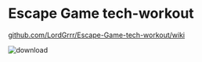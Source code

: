 # Escape Game tech-workout

[github.com/LordGrrr/Escape-Game-tech-workout/wiki](https://github.com/LordGrrr/Escape-Game-tech-workout/wiki)
  
![download](https://github.com/LordGrrr/Escape-Game-tech-workout/assets/134517577/2f7d3e22-1067-464a-a2a8-45509cdf4c7d)
